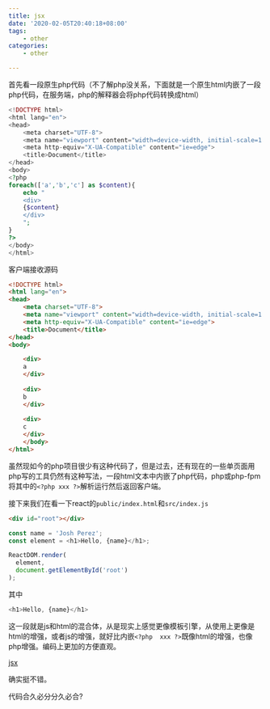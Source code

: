 ```yaml
---
title: jsx
date: '2020-02-05T20:40:18+08:00'
tags:
    - other
categories:
    - other

---
```




首先看一段原生php代码（不了解php没关系，下面就是一个原生html内嵌了一段php代码，在服务端，php的解释器会将php代码转换成html）

```php
<!DOCTYPE html>
<html lang="en">
<head>
    <meta charset="UTF-8">
    <meta name="viewport" content="width=device-width, initial-scale=1.0">
    <meta http-equiv="X-UA-Compatible" content="ie=edge">
    <title>Document</title>
</head>
<body>
<?php
foreach(['a','b','c'] as $content){
    echo "
    <div>
    {$content}
    </div>
    ";
}
?>
</body>
</html>
```

客户端接收源码

```html
<!DOCTYPE html>
<html lang="en">
<head>
    <meta charset="UTF-8">
    <meta name="viewport" content="width=device-width, initial-scale=1.0">
    <meta http-equiv="X-UA-Compatible" content="ie=edge">
    <title>Document</title>
</head>
<body>

    <div>
    a
    </div>
    
    <div>
    b
    </div>
    
    <div>
    c
    </div>
    </body>
</html>
```

虽然现如今的php项目很少有这种代码了，但是过去，还有现在的一些单页面用php写的工具仍然有这种写法，一段html文本中内嵌了php代码，php或php-fpm将其中的`<?php xxx ?>`解析运行然后返回客户端。


接下来我们在看一下react的`public/index.html`和`src/index.js`

```html
<div id="root"></div>
```

```js
const name = 'Josh Perez';
const element = <h1>Hello, {name}</h1>;

ReactDOM.render(
  element,
  document.getElementById('root')
);
```


其中
```js
<h1>Hello, {name}</h1>
```
这一段就是js和html的混合体，从是现实上感觉更像模板引擎，从使用上更像是html的增强，或者js的增强，就好比内嵌`<?php  xxx ?>`既像html的增强，也像php增强。编码上更加的方便直观。

[jsx](https://zh-hans.reactjs.org/docs/introducing-jsx.html)

确实挺不错。

代码合久必分分久必合?


<!--more-->


